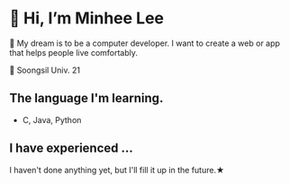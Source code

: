 # 👋 Hi, I’m Minhee Lee
👀 My dream is to be a computer developer. I want to create a web or app that helps people live comfortably.
   
🏫 Soongsil Univ. 21

## The language I'm learning.
- C, Java, Python

## I have experienced ...
I haven't done anything yet, but I'll fill it up in the future.★

